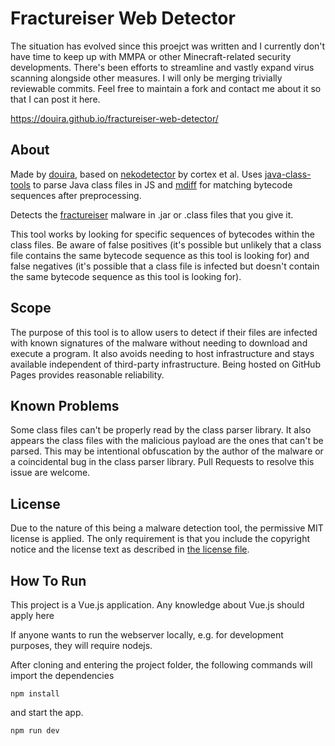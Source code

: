 # Fractureiser Web Detector

The situation has evolved since this proejct was written and I currently don't have time to keep up with MMPA or other Minecraft-related security developments. There's been efforts to streamline and vastly expand virus scanning alongside other measures. I will only be merging trivially reviewable commits. Feel free to maintain a fork and contact me about it so that I can post it here.

https://douira.github.io/fractureiser-web-detector/

## About

Made by [douira](https://github.com/douira), based on [nekodetector](https://github.com/MCRcortex/nekodetector) by cortex et al. Uses [java-class-tools](https://github.com/leonardosnt/java-class-tools) to parse Java class files in JS and [mdiff](https://github.com/tapirdata/mdiff) for matching bytecode sequences after preprocessing.

Detects the [fractureiser](https://github.com/fractureiser-investigation/fractureiser) malware in .jar or .class files that you give it.

This tool works by looking for specific sequences of bytecodes within the class files. Be aware of false positives (it's possible but unlikely that a class file contains the same bytecode sequence as this tool is looking for) and false negatives (it's possible that a class file is infected but doesn't contain the same bytecode sequence as this tool is looking for).

## Scope

The purpose of this tool is to allow users to detect if their files are infected with known signatures of the malware without needing to download and execute a program. It also avoids needing to host infrastructure and stays available independent of third-party infrastructure. Being hosted on GitHub Pages provides reasonable reliability.

## Known Problems

Some class files can't be properly read by the class parser library. It also appears the class files with the malicious payload are the ones that can't be parsed. This may be intentional obfuscation by the author of the malware or a coincidental bug in the class parser library. Pull Requests to resolve this issue are welcome.

## License

Due to the nature of this being a malware detection tool, the permissive MIT license is applied. The only requirement is that you include the copyright notice and the license text as described in [the license file](./LICENSE).

## How To Run

This project is a Vue.js application. Any knowledge about Vue.js should apply here

If anyone wants to run the webserver locally, e.g. for development purposes, they will require nodejs.

After cloning and entering the project folder, the following commands will import the dependencies
```CMD
npm install
```
and start the app.
```CMD
npm run dev
```

